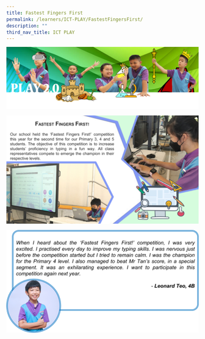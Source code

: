 ```yaml
---
title: Fastest Fingers First
permalink: /learners/ICT-PLAY/FastestFingersFirst/
description: ""
third_nav_title: ICT PLAY
---
```

![](/images/PLAYbanner.png)

![](/images/PLAY-ICT_Fastest-Fingers-First-1024x576.png)

![](/images/ICT-slide4-1024x548.png)
